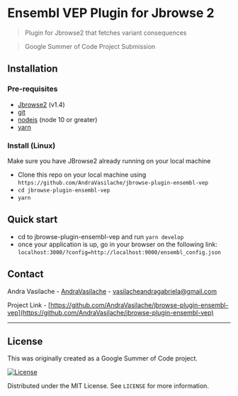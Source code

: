 # Ensembl VEP Plugin for Jbrowse 2

> Plugin for Jbrowse2 that fetches variant consequences

> Google Summer of Code Project Submission

## Installation

### Pre-requisites
- [Jbrowse2](https://github.com/GMOD/jbrowse-components) (v1.4)
- [git](https://git-scm.com/downloads)
- [nodejs](https://nodejs.org/en/download/) (node 10 or greater)
- [yarn](https://yarnpkg.com/en/docs/install)

### Install (Linux)
  Make sure you have JBrowse2 already running on your local machine
- Clone this repo on your local machine using `https://github.com/AndraVasilache/jbrowse-plugin-ensembl-vep`
- `cd jbrowse-plugin-ensembl-vep`
- `yarn`

## Quick start

- cd to jbrowse-plugin-ensembl-vep and run `yarn develop`
- once your application is up, go in your browser on the following link: `localhost:3000/?config=http://localhost:9000/ensembl_config.json`

## Contact

Andra Vasilache - [AndraVasilache](https://github.com/AndraVasilache) - [vasilacheandragabriela@gmail.com]()

Project Link - [https://github.com/AndraVasilache/jbrowse-plugin-ensembl-vep](https://github.com/AndraVasilache/jbrowse-plugin-ensembl-vep)

---

## License

This was originally created as a Google Summer of Code project.

[![License](http://img.shields.io/:license-mit-blue.svg?style=flat-square)](http://badges.mit-license.org)

Distributed under the MIT License. See `LICENSE` for more information.

